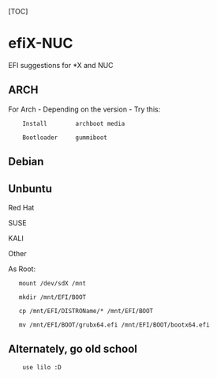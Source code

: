 [TOC]
# efiX-NUC
EFI suggestions for *X and NUC


## ARCH

For Arch - Depending on the version - Try this:

        Install        archboot media

        Bootloader     gummiboot
       
## Debian

## Unbuntu

Red Hat


SUSE

KALI

Other
       
  As Root:
       
       mount /dev/sdX /mnt
       
       mkdir /mnt/EFI/BOOT
       
       cp /mnt/EFI/DISTROName/* /mnt/EFI/BOOT
       
       mv /mnt/EFI/BOOT/grubx64.efi /mnt/EFI/BOOT/bootx64.efi
      
       
## Alternately, go old school

        use lilo :D
       
